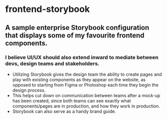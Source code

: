 # frontend-storybook
## A sample enterprise Storybook configuration that displays some of my favourite frontend components.
### I believe UI/UX should also extend inward to mediate between devs, design teams and stakeholders.
+ Utilizing Storybook gives the design team the ability to create pages and play with existing components as they appear on the website, as opposed to starting from Figma or Photoshop each time they begin the design process.
+ This helps cut down on communication between teams after a mock-up has been created, since both teams can see exactly what components/pages are in production, and how they work in production.
+ Storybook can also serve as a handy brand guide. 
